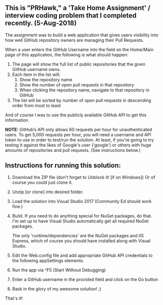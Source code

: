 
## This is "PRHawk," a 'Take Home Assignment' / interview coding problem that I completed recently. (5-Aug-2018)

The assignment was to build a web application that gives users visibility into how well GitHub repository owners are managing their Pull Requests.

When a user enters the GitHub Username into the field on the Home/Main page of this application, the following is what should happen:
1. The page will show the full list of public repositories that the given GitHub username owns.
2. Each item in the list will:
	1. Show the repository name
	2. Show the number of open pull requests in that repository
	3. When clicking the repository name, navigate to that repository in GitHub
3. The list will be sorted by number of open pull requests in descending order from most to least

And of course I was to use the publicly available GitHub API to get this information. 

**NOTE:** GitHub’s API only allows 60 requests per hour for unauthenticated users. To get 5,000 requests per hour, you will need a username and API token to use in order to test/run the solution. At least, if you're going to try testing it against the likes of Google's user ('google') or others with huge amounts of repositories and pull requests. (See instructions below.) 


## Instructions for running this solution: 

1. Download the ZIP file (don't forget to Unblock it! [if on Windows]) Or of course you could just clone it. 

2. Unzip [or clone] into desired folder.

3. Load the solution into Visual Studio 2017 (Community Ed should work fine.)

4. Build. If you need to do anything special for NuGet packages, do that.
   I'm set up to have Visual Studio automatically get all required NuGet packages.
   
   The only 'runtime/dependencies' are the NuGet packages and IIS Express, which of course you should have installed along with Visual Studio.

5. Edit the Web.config file and add appropriate GitHub API credentials to the following appSettings elements.

<add key="GitHubAPIUsername" value="username_here" />
<add key="GitHubAPIPassword" value="password_here" />

6. Run the app via ^F5 (Start Without Debugging)

7. Enter a GitHub username in the provided field and click on the Go button

8. Bask in the glory of my awesome solution!  ;)

That's it!
